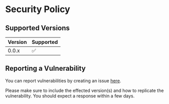 # Security Policy

## Supported Versions

| Version | Supported          |
| ------- | ------------------ |
| 0.0.x   | :white_check_mark: |

## Reporting a Vulnerability

You can report vulnerabilities by creating an issue [here](https://github.com/Open-Quiz/api/security/advisories/new).

Please make sure to include the effected version(s) and how to replicate the vulnerability. You should expect a response within a few days.
